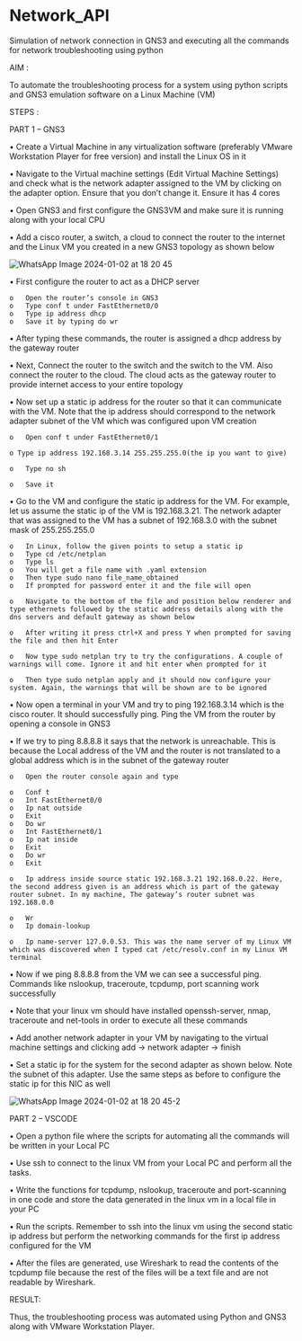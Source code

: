 # Network_API
Simulation of network connection in GNS3 and executing all the commands for network troubleshooting using python

AIM : 

To automate the troubleshooting process for a system using python scripts and GNS3 emulation software on a Linux Machine (VM)

STEPS :

PART 1 – GNS3

•	Create a Virtual Machine in any virtualization software (preferably VMware Workstation Player for free version) and install the Linux OS in it

•	Navigate to the Virtual machine settings (Edit Virtual Machine Settings) and check what is the network adapter assigned to the VM by clicking on the adapter option. Ensure that you don’t change it. Ensure it has 4 cores 

•	Open GNS3 and first configure the GNS3VM and make sure it is running along with your local CPU

•	Add a cisco router, a switch, a cloud to connect the router to the internet and the Linux VM you created in a new GNS3 topology as shown below

 ![WhatsApp Image 2024-01-02 at 18 20 45](https://github.com/Harshithasaravanan/Network_API/assets/129355754/a6c3e210-b6e4-4cee-89fe-732643bff58c)


•	First configure the router to act as a DHCP server

    o	Open the router’s console in GNS3
    o	Type conf t under FastEthernet0/0
    o	Type ip address dhcp
    o	Save it by typing do wr

•	After typing these commands, the router is assigned a dhcp address by the gateway router

•	Next, Connect the router to the switch and the switch to the VM. Also connect the router to the cloud. The cloud acts as the gateway router to provide internet access to your entire topology

•	Now set up a static ip address for the router so that it can communicate with the VM. Note that the ip address should correspond to the network adapter subnet of the VM which was configured upon VM creation

    o	Open conf t under FastEthernet0/1

    o Type ip address 192.168.3.14 255.255.255.0(the ip you want to give)

    o	Type no sh

    o	Save it

•	Go to the VM and configure the static ip address for the VM. For example, let us assume the static ip of the VM is 192.168.3.21. The network adapter that was assigned to the VM has a subnet of 192.168.3.0 with the subnet mask of 255.255.255.0

    o	In Linux, follow the given points to setup a static ip
    o	Type cd /etc/netplan
    o	Type ls
    o	You will get a file name with .yaml extension
    o	Then type sudo nano file_name_obtained
    o	If prompted for password enter it and the file will open
    
    o	Navigate to the bottom of the file and position below renderer and type ethernets followed by the static address details along with the dns servers and default gateway as shown below
    
    o	After writing it press ctrl+X and press Y when prompted for saving the file and then hit Enter
    
    o	Now type sudo netplan try to try the configurations. A couple of warnings will come. Ignore it and hit enter when prompted for it
    
    o	Then type sudo netplan apply and it should now configure your system. Again, the warnings that will be shown are to be ignored
     
•	Now open a terminal in your VM and try to ping 192.168.3.14 which is the cisco router. It should successfully ping. Ping the VM from the router by opening a console in GNS3

•	If we try to ping 8.8.8.8 it says that the network is unreachable. This is because the Local address of the VM and the router is not translated to a global address which is in the subnet of the gateway router

    o	Open the router console again and type
    
    o	Conf t
    o	Int FastEthernet0/0
    o	Ip nat outside
    o	Exit
    o	Do wr
    o	Int FastEthernet0/1
    o	Ip nat inside
    o	Exit
    o	Do wr
    o	Exit
    
    o	Ip address inside source static 192.168.3.21 192.168.0.22. Here, the second address given is an address which is part of the gateway router subnet. In my machine, The gateway’s router subnet was 192.168.0.0
    
    o	Wr
    o	Ip domain-lookup
    
    o	Ip name-server 127.0.0.53. This was the name server of my Linux VM which was discovered when I typed cat /etc/resolv.conf in my Linux VM terminal

•	Now if we ping 8.8.8.8 from the VM we can see a successful ping. Commands like nslookup, traceroute, tcpdump, port scanning work successfully

•	Note that your linux vm should have installed openssh-server, nmap, traceroute and net-tools in order to execute all these commands

•	Add another network adapter in your VM by navigating to the virtual machine settings and clicking add -> network adapter -> finish 

•	Set a static ip for the system for the second adapter as shown below. Note the subnet of this adapter. Use the same steps as before to configure the static ip for this NIC as well

![WhatsApp Image 2024-01-02 at 18 20 45-2](https://github.com/Harshithasaravanan/Network_API/assets/129355754/310d9298-49b2-40d3-9c75-afbb345ad360)


PART 2 – VSCODE

•	Open a python file where the scripts for automating all the commands will be written in your Local PC

•	Use ssh to connect to the linux VM from your Local PC and perform all the tasks.

•	Write the functions for tcpdump, nslookup, traceroute and port-scanning in one code and store the data generated in the linux vm in a local file in your PC

•	Run the scripts. Remember to ssh into the linux vm using the second static ip address but perform the networking commands for the first ip address configured for the VM

•	After the files are generated, use Wireshark to read the contents of the tcpdump file because the rest of the files will be a text file and are not readable by Wireshark.

RESULT:

Thus, the troubleshooting process was automated using Python and GNS3 along with VMware Workstation Player.
  



